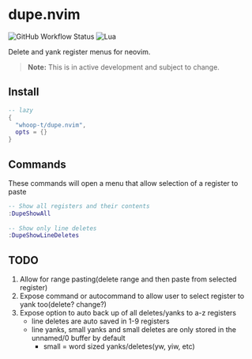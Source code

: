 # dupe.nvim

![GitHub Workflow Status](https://img.shields.io/github/actions/workflow/status/ellisonleao/nvim-plugin-template/lint-test.yml?branch=main&style=for-the-badge)
![Lua](https://img.shields.io/badge/Made%20with%20Lua-blueviolet.svg?style=for-the-badge&logo=lua)

Delete and yank register menus for neovim.

> **Note:** This is in active development and subject to change.

## Install
```lua
-- lazy
{
  "whoop-t/dupe.nvim",
  opts = {}
}
```

## Commands

These commands will open a menu that allow selection of a register to paste

```lua
-- Show all registers and their contents
:DupeShowAll
    
-- Show only line deletes
:DupeShowLineDeletes
```

## TODO

1. Allow for range pasting(delete range and then paste from selected register)
2. Expose command or autocommand to allow user to select register to yank too(delete? change?)
3. Expose option to auto back up of all deletes/yanks to a-z registers
    - line deletes are auto saved in 1-9 registers
    - line yanks, small yanks and small deletes are only stored in the unnamed/0 buffer by default
        - small = word sized yanks/deletes(yw, yiw, etc)

